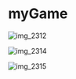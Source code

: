 # myGame

![img_2312](https://cloud.githubusercontent.com/assets/20759388/26169490/d6baf3be-3b0b-11e7-9f66-2b61368d264b.jpg)


![img_2314](https://cloud.githubusercontent.com/assets/20759388/26169493/d838018c-3b0b-11e7-8ec6-73799f8a3621.jpg)


![img_2315](https://cloud.githubusercontent.com/assets/20759388/26169494/d9caa6bc-3b0b-11e7-947c-b8296c458729.jpg)
